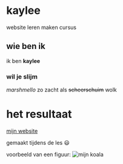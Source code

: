 # kaylee
website leren maken cursus

## wie ben ik
ik ben  **kaylee**


### wil je slijm 
*_marshmello_*
zo zacht als ~~scheerschuim~~ wolk

# het resultaat
[mijn website](https://kayleermc.github.io/kaylee/)

gemaakt tijdens de les :smiley:

voorbeeld van een figuur: ![mijn koala](https://images3.persgroep.net/rcs/0CyAhuUGoZxGq4PYhaQ9PnCIfno/diocontent/139729622/_fitwidth/763?appId=2dc96dd3f167e919913d808324cbfeb2&quality=0.8)

